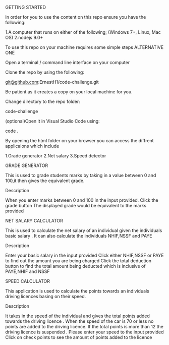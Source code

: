 

GETTING STARTED

In order for you to use the content on this repo ensure you have the following:

1.A computer that runs on either of the following; (Windows 7+, Linux, Mac OS)
2.nodejs 9.0+

To use this repo on your machine requires some simple steps
ALTERNATIVE ONE

Open a terminal / command line interface on your computer

Clone the repo by using the following:

git@github.com:ErnestH1/code-challenge.git


Be patient as it creates a copy on your local machine for you.

Change directory to the repo folder:

code-challenge


(optional)Open it in Visual Studio Code using:

code .

By opening the html folder on your browser you can access the diffrent applicaions which include 

1.Grade generator
2.Net salary
3.Speed detector



GRADE GENERATOR 

This is used to grade students marks by taking in a value between 0 and 100,it then gives the equivalent grade.

Description 

When you enter marks between 0 and 100 in the input provided.
Click the grade button
The displayed grade would be equivalent to the marks provided 

NET SALARY CALCULATOR 

This is used to calculate the net salary of an individual given the individuals basic salary .
It can also calculate the individuals NHIF,NSSF and PAYE 

Description

Enter your basic salary in the input provided 
Click either NHIF,NSSF or PAYE to find out the amount you are being charged 
Click the total deduction button to find the total amount being deducted which is inclusive of PAYE,NHIF and NSSF

SPEED CALCULATOR 

This application is used to calculate the points towards an individuals driving licences basing on their speed.

Description

It takes in the speed of the individual and gives the total points added towards the driving licence .
When the speed of the car is 70 or less no points are added to the driving licence.
If the total points is more than 12 the driving licence is suspended .
Please enter your speed to the input provided 
Click on check points to see the amount of points added to the licence
